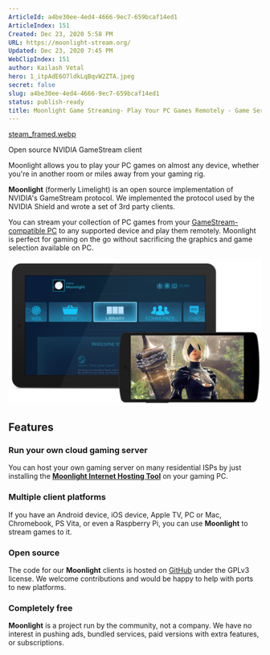 ```yaml
---
ArticleId: a4be30ee-4ed4-4666-9ec7-659bcaf14ed1
ArticleIndex: 151
Created: Dec 23, 2020 5:58 PM
URL: https://moonlight-stream.org/
Updated: Dec 23, 2020 7:45 PM
WebClipIndex: 151
author: Kailash Vetal
hero: 1_itpAdE6O7ldkLqBqvW2ZTA.jpeg
secret: false
slug: a4be30ee-4ed4-4666-9ec7-659bcaf14ed1
status: publish-ready
title: Moonlight Game Streaming- Play Your PC Games Remotely - Game Server
---
```

[steam_framed.webp](151%203f8f1b195cda4283986ff13d19ee3e5b/steam_framed.webp)

Open source NVIDIA GameStream client

Moonlight allows you to play your PC games on almost any device, whether you're in another room or miles away from your gaming rig.

**Moonlight** (formerly Limelight) is an open source implementation of NVIDIA's GameStream protocol. We implemented the protocol used by the NVIDIA Shield and wrote a set of 3rd party clients.

You can stream your collection of PC games from your [GameStream-compatible PC](https://www.nvidia.com/en-us/shield/games/gamestream/) to any supported device and play them remotely. Moonlight is perfect for gaming on the go without sacrificing the graphics and game selection available on PC.

![151%203f8f1b195cda4283986ff13d19ee3e5b/steam_framed.png](151%203f8f1b195cda4283986ff13d19ee3e5b/steam_framed.png)

## Features

### Run your own cloud gaming server

You can host your own gaming server on many residential ISPs by just installing the **[Moonlight Internet Hosting Tool](https://github.com/moonlight-stream/moonlight-docs/wiki/Setup-Guide#streaming-over-the-internet)** on your gaming PC.

### Multiple client platforms

If you have an Android device, iOS device, Apple TV, PC or Mac, Chromebook, PS Vita, or even a Raspberry Pi, you can use **Moonlight** to stream games to it.

### Open source

The code for our **Moonlight** clients is hosted on [GitHub](https://github.com/moonlight-stream) under the GPLv3 license. We welcome contributions and would be happy to help with ports to new platforms.

### Completely free

**Moonlight** is a project run by the community, not a company. We have no interest in pushing ads, bundled services, paid versions with extra features, or subscriptions.
